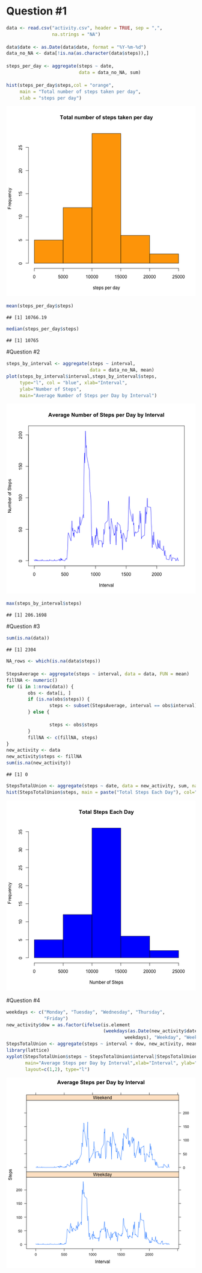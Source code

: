# Question #1

```r
data <- read.csv("activity.csv", header = TRUE, sep = ",", 
                 na.strings = "NA")

data$date <- as.Date(data$date, format = "%Y-%m-%d")
data_no_NA <- data[!is.na(as.character(data$steps)),]

steps_per_day <- aggregate(steps ~ date, 
                           data = data_no_NA, sum)
                           
hist(steps_per_day$steps,col = "orange", 
     main = "Total number of steps taken per day",
     xlab = "steps per day")
```

![plot of chunk unnamed-chunk-1](figure/unnamed-chunk-1-1.png)

```r
mean(steps_per_day$steps)
```

```
## [1] 10766.19
```

```r
median(steps_per_day$steps)
```

```
## [1] 10765
```

#Question #2

```r
steps_by_interval <- aggregate(steps ~ interval, 
                               data = data_no_NA, mean)
plot(steps_by_interval$interval,steps_by_interval$steps, 
     type="l", col = "blue", xlab="Interval", 
     ylab="Number of Steps",
     main="Average Number of Steps per Day by Interval")
```

![plot of chunk unnamed-chunk-2](figure/unnamed-chunk-2-1.png)

```r
max(steps_by_interval$steps)
```

```
## [1] 206.1698
```

#Question #3

```r
sum(is.na(data))
```

```
## [1] 2304
```

```r
NA_rows <- which(is.na(data$steps))

StepsAverage <- aggregate(steps ~ interval, data = data, FUN = mean)
fillNA <- numeric()
for (i in 1:nrow(data)) {
        obs <- data[i, ]
        if (is.na(obs$steps)) {
                steps <- subset(StepsAverage, interval == obs$interval)$steps
        } else {

                steps <- obs$steps
        }
        fillNA <- c(fillNA, steps)
}
new_activity <- data
new_activity$steps <- fillNA
sum(is.na(new_activity))
```

```
## [1] 0
```

```r
StepsTotalUnion <- aggregate(steps ~ date, data = new_activity, sum, na.rm = TRUE)
hist(StepsTotalUnion$steps, main = paste("Total Steps Each Day"), col="blue", xlab="Number of Steps")
```

![plot of chunk unnamed-chunk-3](figure/unnamed-chunk-3-1.png)

#Question #4

```r
weekdays <- c("Monday", "Tuesday", "Wednesday", "Thursday", 
              "Friday")
new_activity$dow = as.factor(ifelse(is.element
                                    (weekdays(as.Date(new_activity$date)),
                                            weekdays), "Weekday", "Weekend"))
StepsTotalUnion <- aggregate(steps ~ interval + dow, new_activity, mean)
library(lattice)
xyplot(StepsTotalUnion$steps ~ StepsTotalUnion$interval|StepsTotalUnion$dow, 
       main="Average Steps per Day by Interval",xlab="Interval", ylab="Steps",
       layout=c(1,2), type="l")
```

![plot of chunk unnamed-chunk-4](figure/unnamed-chunk-4-1.png)
